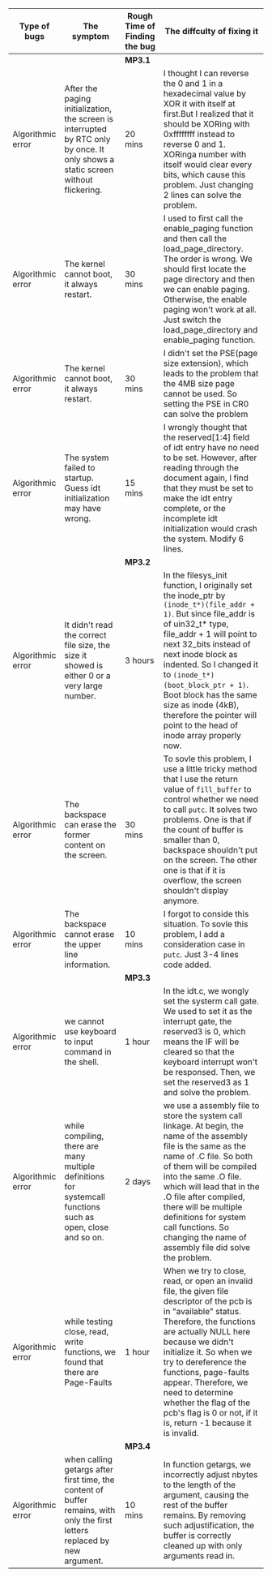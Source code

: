 | Type of bugs | The symptom | Rough Time of Finding the bug | The diffculty of fixing it |
| ---- | ---------------- | --------------- | ----------- |
| | | **MP3.1**  |
| Algorithmic error | After the paging initialization, the screen is interrupted by RTC only by once. It only shows a static screen without flickering. | 20 mins |  I thought I can reverse the 0 and 1 in a hexadecimal value by XOR it with itself at first.But I realized that it should be XORing with 0xffffffff instead to reverse 0 and 1. XORinga number with itself would clear every bits, which cause this problem. Just changing 2 lines can solve the problem.|  
| Algorithmic error | The kernel cannot boot, it always restart.  | 30 mins | I used to first call the enable_paging function and then call the load_page_directory. The order is wrong. We should first locate the page directory and then we can enable paging. Otherwise, the enable paging won't work at all. Just switch the load_page_directory and enable_paging function. | 
| Algorithmic error | The kernel cannot boot, it always restart. | 30 mins |I didn't set the PSE(page size extension), which leads to the problem that the 4MB size page cannot be used. So setting the PSE in CR0 can solve the problem|
| Algorithmic error |  The system failed to startup. Guess idt initialization may have wrong. | 15 mins | I wrongly thought that the reserved[1:4] field of idt entry have no need to be set. However, after reading through the document again, I find that they must be set to make the idt entry complete, or the incomplete idt initialization would crash the system. Modify 6 lines.|
| | | **MP3.2**  |
| Algorithmic error | It didn't read the correct file size, the size it showed is either 0 or a very large number. | 3 hours |  In the filesys_init function, I originally set the inode_ptr by `(inode_t*)(file_addr + 1)`. But since file_addr is of uin32_t* type, file_addr + 1 will point to next 32_bits instead of next inode block as indented. So I changed it to `(inode_t*)(boot_block_ptr + 1)`. Boot block has the same size as inode (4kB), therefore the pointer will point to the head of inode array properly now.|  
| Algorithmic error | The backspace can erase the former content on the screen.  | 30 mins | To sovle this problem, I use a little tricky method that I use the return value of `fill_buffer` to control whether we need to call `putc`. It solves two problems. One is that if the count of buffer is smaller than 0, backspace shouldn't put on the screen. The other one is that if it is overflow, the screen shouldn't display anymore. | 
| Algorithmic error | The backspace cannot erase the upper line information.  | 10 mins | I forgot to conside this situation. To sovle this problem, I add a consideration case in `putc`. Just 3-4 lines code added. | 
| | | **MP3.3**  |
| Algorithmic error | we cannot use keyboard to input command in the shell. | 1 hour |  In the idt.c, we wongly set the systerm call gate. We used to set it as the interrupt gate, the reserved3 is 0, which means the IF will be cleared so that the keyboard interrupt won't be responsed. Then, we set the reserved3 as 1 and solve the problem.|  
| Algorithmic error | while compiling, there are many multiple definitions for systemcall functions such as open, close and so on. | 2 days | we use a assembly file to store the system call linkage. At begin, the name of the assembly file is the same as the name of .C file. So both of them will be compiled into the same .O file. which will lead that in the .O file after compiled, there will be multiple definitions for system call functions. So changing the name of assembly file did solve the problem. | 
| Algorithmic error | while testing close, read, write functions, we found that there are Page-Faults | 1 hour | When we try to close, read, or open an invalid file, the given file descriptor of the pcb is in "available" status. Therefore, the functions are actually NULL here because we didn't initialize it. So when we try to dereference the functions, page-faults appear. Therefore, we need to determine whether the flag of the pcb's flag is 0 or not, if it is, return -1 because it is invalid. | 
| | | **MP3.4** |
| Algorithmic error | when calling getargs after first time, the content of buffer remains, with only the first letters replaced by new argument. | 10 mins | In function getargs, we incorrectly adjust nbytes to the length of the argument, causing the rest of the buffer remains. By removing such adjustification, the buffer is correctly cleaned up with only arguments read in.
